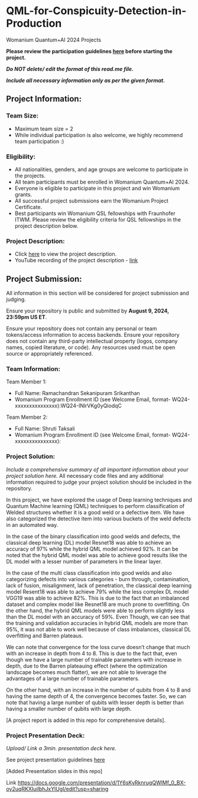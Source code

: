 # QML-for-Conspicuity-Detection-in-Production
Womanium Quantum+AI 2024 Projects

**Please review the participation guidelines [here](https://github.com/womanium-quantum/Quantum-AI-2024) before starting the project.**

_**Do NOT delete/ edit the format of this read.me file.**_

_**Include all necessary information only as per the given format.**_

## Project Information:

### Team Size:
  - Maximum team size = 2
  - While individual participation is also welcome, we highly recommend team participation :)

### Eligibility:
  - All nationalities, genders, and age groups are welcome to participate in the projects.
  - All team participants must be enrolled in Womanium Quantum+AI 2024.
  - Everyone is eligible to participate in this project and win Womanium grants.
  - All successful project submissions earn the Womanium Project Certificate.
  - Best participants win Womanium QSL fellowships with Fraunhofer ITWM. Please review the eligibility criteria for QSL fellowships in the project description below.

### Project Description:
  - Click [here](https://drive.google.com/file/d/1AcctFeXjchtEhYzPUsHpP_b4HGlI4kq9/view?usp=sharing) to view the project description.
  - YouTube recording of the project description - [link](https://youtu.be/Ac1ihFcTRTc?si=i6AIVfQQh8ymYQYp)

## Project Submission:
All information in this section will be considered for project submission and judging.

Ensure your repository is public and submitted by **August 9, 2024, 23:59pm US ET**.

Ensure your repository does not contain any personal or team tokens/access information to access backends. Ensure your repository does not contain any third-party intellectual property (logos, company names, copied literature, or code). Any resources used must be open source or appropriately referenced.

### Team Information:
Team Member 1:
 - Full Name: Ramachandran Sekanipuram Srikanthan
 - Womanium Program Enrollment ID (see Welcome Email, format- WQ24-xxxxxxxxxxxxxxx):WQ24-INlrVKg0yQiodqC


Team Member 2:
 - Full Name: Shruti Taksali
 - Womanium Program Enrollment ID (see Welcome Email, format- WQ24-xxxxxxxxxxxxxxx):


### Project Solution:
_Include a comprehensive summary of all important information about your project solution here._
All necessary code files and any additional information required to judge your project solution should be included in the repository. 

In this project, we have explored the usage of Deep learning techniques and Quantum Machine learning (QML)  techniques to perform classification of Welded structures whether it is a good weld or a defective item. We have also categorized the detective item into various buckets of the weld defects in an automated way.

In the case of the binary classification into good welds and defects, the classical deep learning (DL)  model Resnet18 was able to achieve an accuracy of 97% while the hybrid QML model achieved 92%. It can be noted that the hybrid QML model was able to achieve good results like the DL model with a lesser number of parameters in the linear layer.

In the case of the multi class classification into good welds and also categorizing defects into various categories -  burn through, contamination, lack of fusion, misalignment, lack of penetration, the classical deep learning model Resent18 was able to achieve 79% while the less complex DL model VGG19 was able to achieve 82%. This is due to the fact that an imbalanced dataset and complex model like Resnet18 are much prone to overfitting. On the other hand, the hybrid QML models were able to perform slightly less than the DL model with an accuracy of 59%. Even Though, we can see that the training and validation accuracies in hybrid QML models are more than 95%, it was not able to work well because of class imbalances, classical DL overfitting and Barren plateaus. 

We can note that convergence for the loss curve doesn’t change that much with an increase in depth from 4 to 8. This is due to the fact that, even though we have a large number of trainable parameters with increase in depth, due to the Barren plateauing effect (where the optimization landscape becomes much flatter), we are not able to leverage the advantages of a large number of trainable parameters.

On the other hand, with an increase in the number of qubits from 4 to 8 and having the same depth of 4, the convergence becomes faster. So, we can note that having a large number of qubits with lesser depth is better than having a smaller number of qubits with large depth.

[A project report is added in this repo for comprehensive details].

### Project Presentation Deck:
_Upload/ Link a 3min. presentation deck here._

See project presentation guidelines [here](https://docs.google.com/document/d/13nWF8AxFAfFYTWEYPT3BpPdYkqtxxSAjmuXj_zcMh-E/edit?usp=sharing)

[Added Presentation slides in this repo]

Link 
<a href="https://docs.google.com/presentation/d/1Y6sKyRknrugQWlMf_0_BX-oy2uqRKXIuiIbhJxYlUgI/edit?usp=sharing">https://docs.google.com/presentation/d/1Y6sKyRknrugQWlMf_0_BX-oy2uqRKXIuiIbhJxYlUgI/edit?usp=sharing</a>
